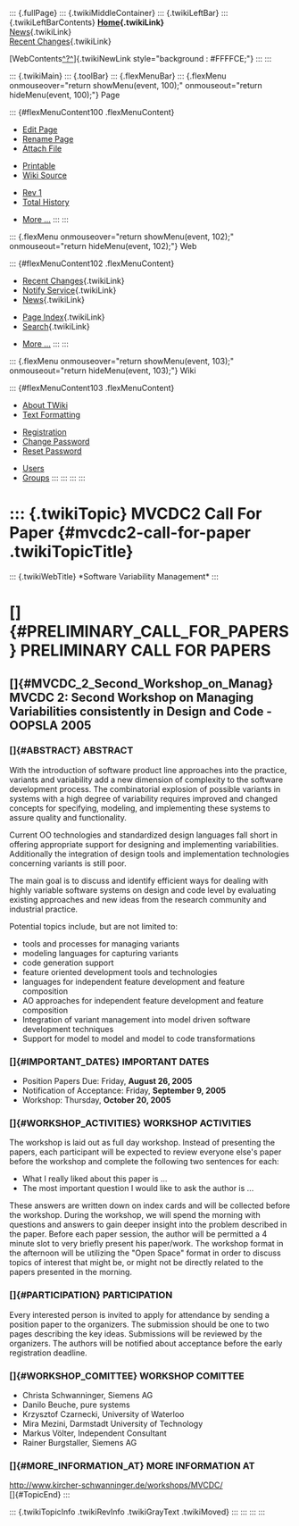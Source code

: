 ::: {.fullPage}
::: {.twikiMiddleContainer}
::: {.twikiLeftBar}
::: {.twikiLeftBarContents}
**[Home](WebHome){.twikiLink}**\
[News](WebNews){.twikiLink}\
[Recent Changes](WebChanges){.twikiLink}

[WebContents[^?^](http://www.program-transformation.org/edit/Variability/WebContents?topicparent=Variability.MVCDC2CallForPaper)]{.twikiNewLink
style="background : #FFFFCE;"}
:::
:::

::: {.twikiMain}
::: {.toolBar}
::: {.flexMenuBar}
::: {.flexMenu onmouseover="return showMenu(event, 100);" onmouseout="return hideMenu(event, 100);"}
Page

::: {#flexMenuContent100 .flexMenuContent}
-   [Edit
    Page](http://www.program-transformation.org/edit/Variability/MVCDC2CallForPaper?t=1536829015)
-   [Rename
    Page](http://www.program-transformation.org/rename/Variability/MVCDC2CallForPaper)
-   [Attach
    File](http://www.program-transformation.org/attach/Variability/MVCDC2CallForPaper)

<!-- -->

-   [Printable](http://www.program-transformation.org/view/Variability/MVCDC2CallForPaper?skin=print.pattern)
-   [Wiki
    Source](http://www.program-transformation.org/view/Variability/MVCDC2CallForPaper?skin=text&raw=on&contenttype=text/plain)

<!-- -->

-   [Rev
    1](http://www.program-transformation.org/view/Variability/MVCDC2CallForPaper?rev=1.1)
-   [Total
    History](http://www.program-transformation.org/rdiff/Variability/MVCDC2CallForPaper)

<!-- -->

-   [More
    \...](http://www.program-transformation.org/oops/Variability/MVCDC2CallForPaper?template=oopsmore&param1=1.1&param2=1.1)
:::
:::

::: {.flexMenu onmouseover="return showMenu(event, 102);" onmouseout="return hideMenu(event, 102);"}
Web

::: {#flexMenuContent102 .flexMenuContent}
-   [Recent Changes](WebChanges){.twikiLink}
-   [Notify Service](WebNotify){.twikiLink}
-   [News](WebNews){.twikiLink}

<!-- -->

-   [Page Index](WebIndex){.twikiLink}
-   [Search](WebSearch){.twikiLink}

<!-- -->

-   [More
    \...](http://www.program-transformation.org/oops/Variability/MVCDC2CallForPaper?template=oopsmore&param1=1.1&param2=1.1)
:::
:::

::: {.flexMenu onmouseover="return showMenu(event, 103);" onmouseout="return hideMenu(event, 103);"}
Wiki

::: {#flexMenuContent103 .flexMenuContent}
-   [About
    TWiki](http://www.program-transformation.org/view/TWiki/WebHome)
-   [Text
    Formatting](http://www.program-transformation.org/view/TWiki/TextFormattingRules)

<!-- -->

-   [Registration](http://www.program-transformation.org/view/TWiki/TWikiRegistration)
-   [Change
    Password](http://www.program-transformation.org/view/TWiki/ChangePassword)
-   [Reset
    Password](http://www.program-transformation.org/view/TWiki/ResetPassword)

<!-- -->

-   [Users](http://www.program-transformation.org/view/Main/TWikiUsers)
-   [Groups](http://www.program-transformation.org/view/Main/TWikiGroups)
:::
:::
:::
:::

::: {.twikiTopic}
MVCDC2 Call For Paper {#mvcdc2-call-for-paper .twikiTopicTitle}
=====================

::: {.twikiWebTitle}
\*Software Variability Management\*
:::

[]{#PRELIMINARY_CALL_FOR_PAPERS} PRELIMINARY CALL FOR PAPERS
============================================================

[]{#MVCDC_2_Second_Workshop_on_Manag} MVCDC 2: Second Workshop on Managing Variabilities consistently in Design and Code - OOPSLA 2005
--------------------------------------------------------------------------------------------------------------------------------------

### []{#ABSTRACT} ABSTRACT

With the introduction of software product line approaches into the
practice, variants and variability add a new dimension of complexity to
the software development process. The combinatorial explosion of
possible variants in systems with a high degree of variability requires
improved and changed concepts for specifying, modeling, and implementing
these systems to assure quality and functionality.

Current OO technologies and standardized design languages fall short in
offering appropriate support for designing and implementing
variabilities. Additionally the integration of design tools and
implementation technologies concerning variants is still poor.

The main goal is to discuss and identify efficient ways for dealing with
highly variable software systems on design and code level by evaluating
existing approaches and new ideas from the research community and
industrial practice.

Potential topics include, but are not limited to:

-   tools and processes for managing variants
-   modeling languages for capturing variants
-   code generation support
-   feature oriented development tools and technologies
-   languages for independent feature development and feature
    composition
-   AO approaches for independent feature development and feature
    composition
-   Integration of variant management into model driven software
    development techniques
-   Support for model to model and model to code transformations

### []{#IMPORTANT_DATES} IMPORTANT DATES

-   Position Papers Due: Friday, **August 26, 2005**
-   Notification of Acceptance: Friday, **September 9, 2005**
-   Workshop: Thursday, **October 20, 2005**

### []{#WORKSHOP_ACTIVITIES} WORKSHOP ACTIVITIES

The workshop is laid out as full day workshop. Instead of presenting the
papers, each participant will be expected to review everyone else\'s
paper before the workshop and complete the following two sentences for
each:

-   What I really liked about this paper is \...
-   The most important question I would like to ask the author is \...

These answers are written down on index cards and will be collected
before the workshop. During the workshop, we will spend the morning with
questions and answers to gain deeper insight into the problem described
in the paper. Before each paper session, the author will be permitted a
4 minute slot to very briefly present his paper/work. The workshop
format in the afternoon will be utilizing the \"Open Space\" format in
order to discuss topics of interest that might be, or might not be
directly related to the papers presented in the morning.

### []{#PARTICIPATION} PARTICIPATION

Every interested person is invited to apply for attendance by sending a
position paper to the organizers. The submission should be one to two
pages describing the key ideas. Submissions will be reviewed by the
organizers. The authors will be notified about acceptance before the
early registration deadline.

### []{#WORKSHOP_COMITTEE} WORKSHOP COMITTEE

-   Christa Schwanninger, Siemens AG
-   Danilo Beuche, pure systems
-   Krzysztof Czarnecki, University of Waterloo
-   Mira Mezini, Darmstadt University of Technology
-   Markus Völter, Independent Consultant
-   Rainer Burgstaller, Siemens AG

### []{#MORE_INFORMATION_AT} MORE INFORMATION AT

<http://www.kircher-schwanninger.de/workshops/MVCDC/>\
[]{#TopicEnd}
:::

::: {.twikiTopicInfo .twikiRevInfo .twikiGrayText .twikiMoved}
:::
:::
:::
:::
